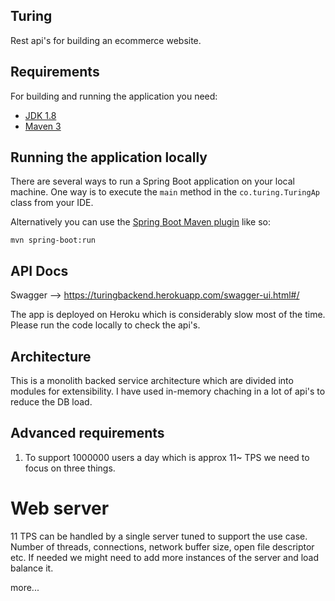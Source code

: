## Turing

Rest api's for building an ecommerce website. 

## Requirements

For building and running the application you need:

- [JDK 1.8](http://www.oracle.com/technetwork/java/javase/downloads/jdk8-downloads-2133151.html)
- [Maven 3](https://maven.apache.org)

## Running the application locally

There are several ways to run a Spring Boot application on your local machine. One way is to execute the `main` method in the `co.turing.TuringAp` class from your IDE.

Alternatively you can use the [Spring Boot Maven plugin](https://docs.spring.io/spring-boot/docs/current/reference/html/build-tool-plugins-maven-plugin.html) like so:

```shell
mvn spring-boot:run
```

## API Docs

Swagger --> https://turingbackend.herokuapp.com/swagger-ui.html#/

The app is deployed on Heroku which is considerably slow most of the time. Please run the code locally to check the api's.

## Architecture

This is a monolith backed service architecture which are divided into modules for extensibility. I have used in-memory chaching in a lot of api's to reduce the DB load. 

## Advanced requirements

1. To support 1000000 users a day which is approx 11~ TPS we need to focus on three things. 

# Web server

11 TPS can be handled by a single server tuned to support the use case. Number of threads, connections, network buffer size, open file descriptor etc. If needed we might need to add more instances of the server and load balance it.

more...




